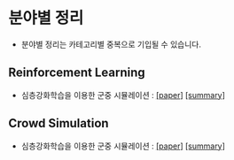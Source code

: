 # 분야별 정리
- 분야별 정리는 카테고리별 중복으로 기입될 수 있습니다.

## Reinforcement Learning
- 심층강화학습을 이용한 군중 시뮬레이션 : [[paper]](http://mrl.snu.ac.kr/publications/domestic_paper/KCGS_2018_crowd_rl.pdf) [[summary]](summaries/LtmiC.md)

## Crowd Simulation
- 심층강화학습을 이용한 군중 시뮬레이션 : [[paper]](http://mrl.snu.ac.kr/publications/domestic_paper/KCGS_2018_crowd_rl.pdf) [[summary]](summaries/LtmiC.md)
